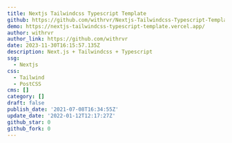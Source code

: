 ```yaml
---
title: Nextjs Tailwindcss Typescript Template
github: https://github.com/withrvr/Nextjs-Tailwindcss-Typescript-Template
demo: https://nextjs-tailwindcss-typescript-template.vercel.app/
author: withrvr
author_link: https://github.com/withrvr
date: 2023-11-30T16:15:57.135Z
description: Next.js + Tailwindcss + Typescript
ssg:
  - Nextjs
css:
  - Tailwind
  - PostCSS
cms: []
category: []
draft: false
publish_date: '2021-07-08T16:34:55Z'
update_date: '2022-01-12T12:17:27Z'
github_star: 0
github_fork: 0
---
```

